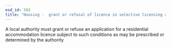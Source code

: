 ```yaml
---
esd_id: 583
title: "Housing -  grant or refusal of licence in selective licensing area"
---
```


A local authority must grant or refuse an application for a residential accommodation licence subject to such conditions as may be prescribed or determined by the authority 

